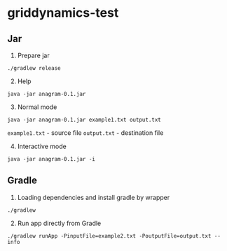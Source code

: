 # griddynamics-test

## Jar

1. Prepare jar

```
./gradlew release
```

2. Help

```
java -jar anagram-0.1.jar
```

3. Normal mode

```
java -jar anagram-0.1.jar example1.txt output.txt
```

`example1.txt` - source file
`output.txt` - destination file

4. Interactive mode

```
java -jar anagram-0.1.jar -i
```

## Gradle

1. Loading dependencies and install gradle by wrapper

```
./gradlew
```

2. Run app directly from Gradle

```
./gradlew runApp -PinputFile=example2.txt -PoutputFile=output.txt --info
```
